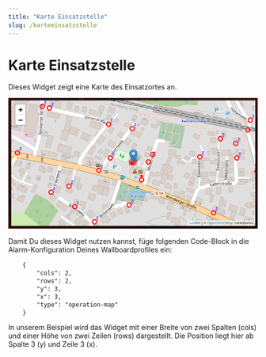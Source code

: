 ```yaml
---
title: "Karte Einsatzstelle"
slug: /karteeinsatzstelle
---
```


# Karte Einsatzstelle

Dieses Widget zeigt eine Karte des Einsatzortes an.


![](/img/image-40.png)



Damit Du dieses Widget nutzen kannst, füge folgenden Code-Block in die Alarm-Konfiguration Deines Wallboardprofiles ein:



```
    {
        "cols": 2,
        "rows": 2,
        "y": 3,
        "x": 3,
        "type": "operation-map"
    }
```



In unserem Beispiel wird das Widget mit einer Breite von zwei Spalten (cols) und einer Höhe von zwei Zeilen (rows) dargestellt. Die Position liegt hier ab Spalte 3 (y) und Zeile 3 (x).
